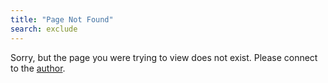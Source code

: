 ```yaml
---
title: "Page Not Found"
search: exclude
---  
```


Sorry, but the page you were trying to view does not exist. Please connect to the <a href="mailto:starkovden@gmail.com">author</a>.
